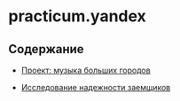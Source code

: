 # practicum.yandex

## Содержание

- [Проект: музыка больших городов](https://github.com/vs-gorgan/practicum.yandex/blob/main/01-data-analyst.music/music.md)

- [Исследование надежности заемщиков](https://github.com/vs-gorgan/practicum.yandex/blob/main/02-reliability_of_borrowers/credit.md)
